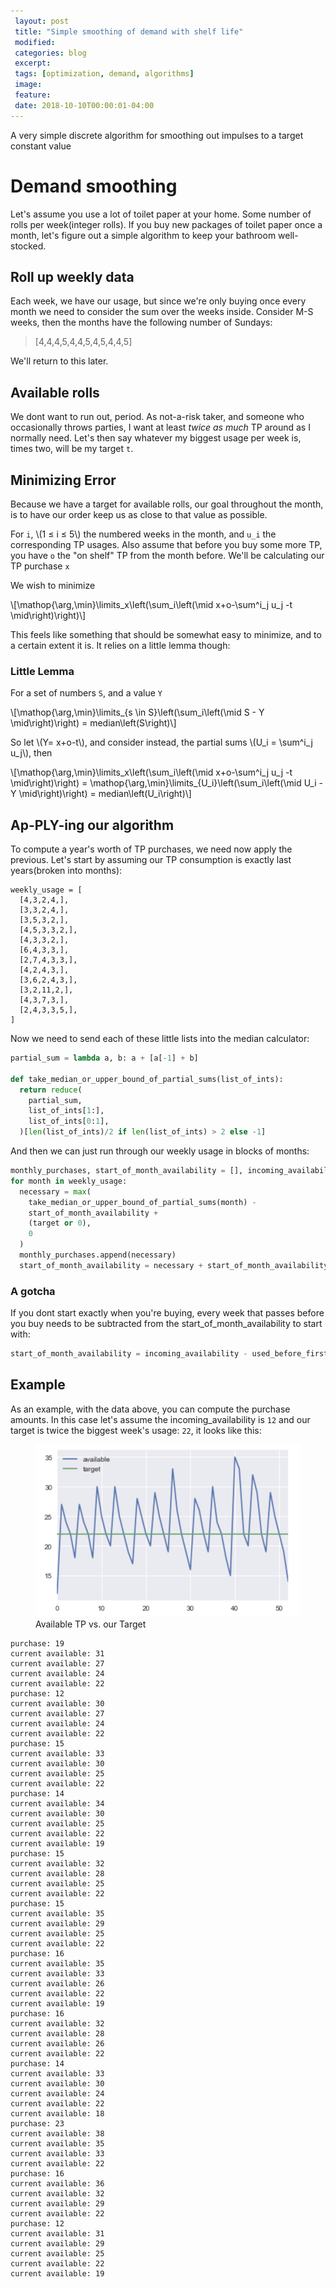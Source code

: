 ```yaml
---
 layout: post
 title: "Simple smoothing of demand with shelf life"
 modified:
 categories: blog
 excerpt:
 tags: [optimization, demand, algorithms]
 image:
 feature:
 date: 2018-10-10T00:00:01-04:00
---
```


A very simple discrete algorithm for smoothing out impulses to a target constant value

<!-- ^Spoiler Text^ -->

# Demand smoothing

Let's assume you use a lot of toilet paper at your home. Some number of rolls per week(integer rolls). If you buy new packages of toilet paper once a month, let's figure out a simple algorithm to keep your bathroom well-stocked.

## Roll up weekly data

Each week, we have our usage, but since we're only buying once every month we need to consider the sum over the weeks inside. Consider M-S weeks, then the months have the following number of Sundays:

> [4,4,4,5,4,4,5,4,5,4,4,5]

We'll return to this later.

## Available rolls

We dont want to run out, period. As not-a-risk taker, and someone who occasionally throws parties, I want at least _twice as much_ TP around as I normally need. Let's then say whatever my biggest usage per week is, times two, will be my target `t`.

## Minimizing Error

Because we have a target for available rolls, our goal throughout the month, is to have our order keep us as close to that value as possible.

For `i`, \\(1 ≤ i ≤ 5\\) the numbered weeks in the month, and `u_i` the corresponding TP usages. Also assume that before you buy some more TP, you have `o` the "on shelf" TP from the month before. We'll be calculating our TP purchase `x`

We wish to minimize

\\[\mathop{\arg\,\min}\limits_x\left(\sum_i\left(\mid x+o-\sum^i_j u_j -t \mid\right)\right)\\]

This feels like something that should be somewhat easy to minimize, and to a certain extent it is. It relies on a little lemma though:

### Little Lemma

For a set of numbers `S`, and a value `Y`

\\[\mathop{\arg\,\min}\limits_{s \in S}\left(\sum_i\left(\mid S - Y \mid\right)\right) = median\left(S\right)\\]

So let \\(Y= x+o-t\\), and consider instead, the partial sums \\(U_i = \sum^i_j u_j\\), then

\\[\mathop{\arg\,\min}\limits_x\left(\sum_i\left(\mid x+o-\sum^i_j u_j -t \mid\right)\right) = \mathop{\arg\,\min}\limits_{U_i}\left(\sum_i\left(\mid U_i - Y \mid\right)\right) = median\left(U_i\right)\\]

## Ap-PLY-ing our algorithm

To compute a year's worth of TP purchases, we need now apply the previous. Let's start by assuming our TP consumption is exactly last years(broken into months):

```
weekly_usage = [
  [4,3,2,4,],
  [3,3,2,4,],
  [3,5,3,2,],
  [4,5,3,3,2,],
  [4,3,3,2,],
  [6,4,3,3,],
  [2,7,4,3,3,],
  [4,2,4,3,],
  [3,6,2,4,3,],
  [3,2,11,2,],
  [4,3,7,3,],
  [2,4,3,3,5,],
]
```

Now we need to send each of these little lists into the median calculator:

```python
partial_sum = lambda a, b: a + [a[-1] + b]

def take_median_or_upper_bound_of_partial_sums(list_of_ints):
  return reduce(
    partial_sum,
    list_of_ints[1:],
    list_of_ints[0:1],
  )[len(list_of_ints)/2 if len(list_of_ints) > 2 else -1]
```

And then we can just run through our weekly usage in blocks of months:

```python
monthly_purchases, start_of_month_availability = [], incoming_availability
for month in weekly_usage:
  necessary = max(
    take_median_or_upper_bound_of_partial_sums(month) -
    start_of_month_availability +
    (target or 0),
    0
  )
  monthly_purchases.append(necessary)
  start_of_month_availability = necessary + start_of_month_availability - sum(month)
```

### A gotcha

If you dont start exactly when you're buying, every week that passes before you buy needs to be subtracted from the start_of_month_availability to start with:

```python
start_of_month_availability = incoming_availability - used_before_first_order
```

## Example

As an example, with the data above, you can compute the purchase amounts. In this case let's assume the incoming_availability is `12` and our target is twice the biggest week's usage: `22`, it looks like this:

<figure>
    <img src="/images/demand_graph.png" alt="Graph of ongoing availability of TP">
    <figcaption>Available TP vs. our Target</figcaption>
</figure>

```
purchase: 19
current available: 31
current available: 27
current available: 24
current available: 22
purchase: 12
current available: 30
current available: 27
current available: 24
current available: 22
purchase: 15
current available: 33
current available: 30
current available: 25
current available: 22
purchase: 14
current available: 34
current available: 30
current available: 25
current available: 22
current available: 19
purchase: 15
current available: 32
current available: 28
current available: 25
current available: 22
purchase: 15
current available: 35
current available: 29
current available: 25
current available: 22
purchase: 16
current available: 35
current available: 33
current available: 26
current available: 22
current available: 19
purchase: 16
current available: 32
current available: 28
current available: 26
current available: 22
purchase: 14
current available: 33
current available: 30
current available: 24
current available: 22
current available: 18
purchase: 23
current available: 38
current available: 35
current available: 33
current available: 22
purchase: 16
current available: 36
current available: 32
current available: 29
current available: 22
purchase: 12
current available: 31
current available: 29
current available: 25
current available: 22
current available: 19
```
